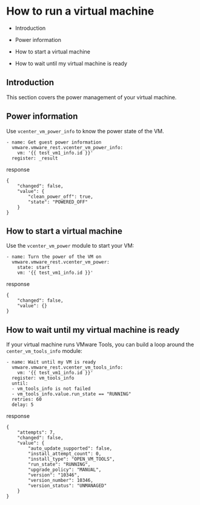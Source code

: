 # How to run a virtual machine


* Introduction


* Power information


* How to start a virtual machine


* How to wait until my virtual machine is ready

## Introduction

This section covers the power management of your virtual machine.

## Power information

Use `vcenter_vm_power_info` to know the power state of the VM.

```
- name: Get guest power information
  vmware.vmware_rest.vcenter_vm_power_info:
    vm: '{{ test_vm1_info.id }}'
  register: _result
```

response

```
{
    "changed": false,
    "value": {
        "clean_power_off": true,
        "state": "POWERED_OFF"
    }
}
```

## How to start a virtual machine

Use the `vcenter_vm_power` module to start your VM:

```
- name: Turn the power of the VM on
  vmware.vmware_rest.vcenter_vm_power:
    state: start
    vm: '{{ test_vm1_info.id }}'
```

response

```
{
    "changed": false,
    "value": {}
}
```

## How to wait until my virtual machine is ready

If your virtual machine runs VMware Tools, you can build a loop around
the `center_vm_tools_info` module:

```
- name: Wait until my VM is ready
  vmware.vmware_rest.vcenter_vm_tools_info:
    vm: '{{ test_vm1_info.id }}'
  register: vm_tools_info
  until:
  - vm_tools_info is not failed
  - vm_tools_info.value.run_state == "RUNNING"
  retries: 60
  delay: 5
```

response

```
{
    "attempts": 7,
    "changed": false,
    "value": {
        "auto_update_supported": false,
        "install_attempt_count": 0,
        "install_type": "OPEN_VM_TOOLS",
        "run_state": "RUNNING",
        "upgrade_policy": "MANUAL",
        "version": "10346",
        "version_number": 10346,
        "version_status": "UNMANAGED"
    }
}
```
